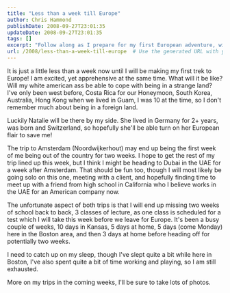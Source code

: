 ```yaml
---
title: "Less than a week till Europe"
author: Chris Hammond
publishDate: 2008-09-27T23:01:35
updateDate: 2008-09-27T23:01:35
tags: []
excerpt: "Follow along as I prepare for my first European adventure, with stops in Amsterdam and possibly Dubai. Join me on this exciting journey!"
url: /2008/less-than-a-week-till-europe  # Use the generated URL with year
---
```

<p>It is just a little less than a week now until I will be making my first trek to Europe! I am excited, yet apprehensive at the same time. What will it be like? Will my white american ass be able to cope with being in a strange land? I've only been west before, Costa Rica for our Honeymoon, South Korea, Australia, Hong Kong when we lived in Guam, I was 10 at the time, so I don't remember much about being in a foreign land.</p>  <p>Luckily Natalie will be there by my side. She lived in Germany for 2+ years, was born and Switzerland, so hopefully she'll be able turn on her European flair to save me! </p>  <p>The trip to Amsterdam (Noordwijkerhout) may end up being the first week of me being out of the country for two weeks. I hope to get the rest of my trip lined up this week, but I think I might be heading to Dubai in the UAE for a week after Amsterdam. That should be fun too, though I will most likely be going solo on this one, meeting with a client, and hopefully finding time to meet up with a friend from high school in California who I believe works in the UAE for an American company now.</p>  <p>The unfortunate aspect of both trips is that I will end up missing two weeks of school back to back, 3 classes of lecture, as one class is scheduled for a test which I will take this week before we leave for Europe. It's been a busy couple of weeks, 10 days in Kansas, 5 days at home, 5 days (come Monday) here in the Boston area, and then 3 days at home before heading off for potentially two weeks.</p>  <p>I need to catch up on my sleep, though I've slept quite a bit while here in Boston, I've also spent quite a bit of time working and playing, so I am still exhausted. </p>  <p>More on my trips in the coming weeks, I'll be sure to take lots of photos.</p>

